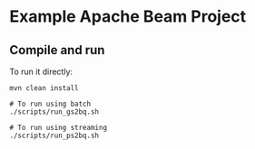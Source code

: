 # Example Apache Beam Project

## Compile and run

To run it directly:

```shell
mvn clean install

# To run using batch
./scripts/run_gs2bq.sh

# To run using streaming
./scripts/run_ps2bq.sh
```

